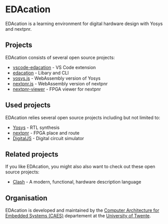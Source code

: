 # EDAcation

EDAcation is a learning environment for digital hardware design with Yosys and nextpnr.

## Projects
EDAcation consists of several open source projects:

- [vscode-edacation](https://github.com/EDAcation/vscode-edacation) - VS Code extension
- [edacation](https://github.com/EDAcation/edacation) - Libary and CLI
- [yosys.js](https://github.com/EDAcation/yosys.js) - WebAssembly version of Yosys
- [nextpnr.js](https://github.com/EDAcation/nextpnr.js) - WebAssembly version of nextpnr
- [nextpnr-viewer](https://github.com/EDAcation/nextpnr-viewer) - FPGA viewer for nextpnr

## Used projects
EDAcation relies several open source projects including but not limited to:

- [Yosys](https://github.com/YosysHQ/yosys) - RTL synthesis
- [nextpnr](https://github.com/YosysHQ/nextpnr) - FPGA place and route
- [DigitalJS](https://github.com/tilk/digitaljs) - Digital circuit simulator

## Related projects
If you like EDAcation, you might also also want to check out these open source projects:

- [Clash](https://clash-lang.org/) - A modern, functional, hardware description language

## Organisation
EDAcation is developed and maintained by the [Computer Architecture for Embedded Systems (CAES)](https://www.utwente.nl/en/eemcs/caes/) departement at the [University of Twente](https://www.utwente.nl/en/).
